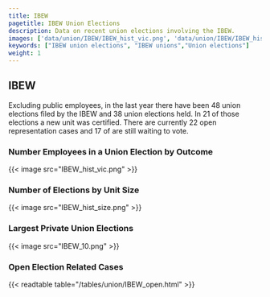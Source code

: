 ```yaml
---
title: IBEW
pagetitle: IBEW Union Elections
description: Data on recent union elections involving the IBEW.
images: ['data/union/IBEW/IBEW_hist_vic.png', 'data/union/IBEW/IBEW_hist_size.png', 'data/union/IBEW/IBEW_10.png']
keywords: ["IBEW union elections", "IBEW unions","Union elections"]
weight: 1
---
```

##  IBEW

Excluding public employees, in the last year there have been 48 union elections filed by the IBEW and 38 union elections held. In 21 of those elections a new unit was certified. There are currently 22 open representation cases and 17 of are still waiting to vote.

### Number Employees in a Union Election by Outcome
{{< image src="IBEW_hist_vic.png" >}}

### Number of Elections by Unit Size
{{< image src="IBEW_hist_size.png" >}}

### Largest Private Union Elections
{{< image src="IBEW_10.png" >}}

### Open Election Related Cases
{{< readtable table="/tables/union/IBEW_open.html" >}}


